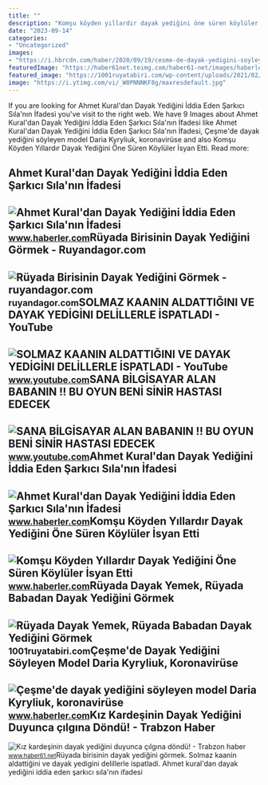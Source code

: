 ```yaml
---
title: ""
description: "Komşu köyden yıllardır dayak yediğini öne süren köylüler i̇syan etti"
date: "2023-09-14"
categories:
- "Uncategorized"
images:
- "https://i.hbrcdn.com/haber/2020/09/19/cesme-de-dayak-yedigini-soyleyen-model-daria-13612648_5276_m.jpg"
featuredImage: "https://haber61net.teimg.com/haber61-net/images/haberler/2019/08/28/kiz_kardesinin_dayak_yedigini_duyunca_cilgina_dondu_h366116_3e868.jpg"
featured_image: "https://1001ruyatabiri.com/wp-content/uploads/2021/02/Ruyada-Dayak-Yemek-Ruyada-Babadan-Dayak-Yedigini-Gormek-ne-demek-diyanet-dovmek.jpg"
image: "https://i.ytimg.com/vi/_W0PNNNKF8g/maxresdefault.jpg"
---
```


If you are looking for Ahmet Kural'dan Dayak Yediğini İddia Eden Şarkıcı Sıla'nın İfadesi you've visit to the right web. We have 9 Images about Ahmet Kural'dan Dayak Yediğini İddia Eden Şarkıcı Sıla'nın İfadesi like Ahmet Kural'dan Dayak Yediğini İddia Eden Şarkıcı Sıla'nın İfadesi, Çeşme'de dayak yediğini söyleyen model Daria Kyryliuk, koronavirüse and also Komşu Köyden Yıllardır Dayak Yediğini Öne Süren Köylüler İsyan Etti. Read more:

Ahmet Kural'dan Dayak Yediğini İddia Eden Şarkıcı Sıla'nın İfadesi
------------------------------------------------------------------

 ![Ahmet Kural'dan Dayak Yediğini İddia Eden Şarkıcı Sıla'nın İfadesi](https://i.hbrcdn.com/haber/2018/11/03/ahmet-kural-dan-dayak-yedigini-iddia-eden-sarkici-11400861_4460_m.jpg) <small>www.haberler.com</small>Rüyada Birisinin Dayak Yediğini Görmek - Ruyandagor.com
-------------------------------------------------------

 ![Rüyada Birisinin Dayak Yediğini Görmek - ruyandagor.com](https://images.ruyandagor.com/2017/04/birisinin-dayak-yedigini-gormek-1537.jpg) <small>ruyandagor.com</small>SOLMAZ KAANIN ALDATTIĞINI VE DAYAK YEDİGİNI DELİLLERLE İSPATLADI - YouTube
--------------------------------------------------------------------------

 ![SOLMAZ KAANIN ALDATTIĞINI VE DAYAK YEDİGİNI DELİLLERLE İSPATLADI - YouTube](https://i.ytimg.com/vi/s0EIHxa8E8s/maxresdefault.jpg?sqp=-oaymwEmCIAKENAF8quKqQMa8AEB-AHIAYAC6AKKAgwIABABGGUgXShUMA8=&rs=AOn4CLDqOYf3BXBAVkbUF-BGBtCzPkr6-Q) <small>www.youtube.com</small>SANA BİLGİSAYAR ALAN BABANIN !! BU OYUN BENİ SİNİR HASTASI EDECEK
-----------------------------------------------------------------

 ![SANA BİLGİSAYAR ALAN BABANIN !! BU OYUN BENİ SİNİR HASTASI EDECEK](https://i.ytimg.com/vi/_W0PNNNKF8g/maxresdefault.jpg) <small>www.youtube.com</small>Ahmet Kural'dan Dayak Yediğini İddia Eden Şarkıcı Sıla'nın İfadesi
------------------------------------------------------------------

 ![Ahmet Kural'dan Dayak Yediğini İddia Eden Şarkıcı Sıla'nın İfadesi](https://i.hbrcdn.com/haber/2018/11/03/ahmet-kural-dan-dayak-yedigini-iddia-eden-sarkici-11400861_8725_amp.jpg) <small>www.haberler.com</small>Komşu Köyden Yıllardır Dayak Yediğini Öne Süren Köylüler İsyan Etti
-------------------------------------------------------------------

 ![Komşu Köyden Yıllardır Dayak Yediğini Öne Süren Köylüler İsyan Etti](https://i.hbrcdn.com/haber/2018/10/08/komsu-koyden-yillardir-dayak-yedigini-one-sur-11310060_amp.jpg) <small>www.haberler.com</small>Rüyada Dayak Yemek, Rüyada Babadan Dayak Yediğini Görmek
--------------------------------------------------------

 ![Rüyada Dayak Yemek, Rüyada Babadan Dayak Yediğini Görmek](https://1001ruyatabiri.com/wp-content/uploads/2021/02/Ruyada-Dayak-Yemek-Ruyada-Babadan-Dayak-Yedigini-Gormek-ne-demek-diyanet-dovmek.jpg) <small>1001ruyatabiri.com</small>Çeşme'de Dayak Yediğini Söyleyen Model Daria Kyryliuk, Koronavirüse
-------------------------------------------------------------------

 ![Çeşme'de dayak yediğini söyleyen model Daria Kyryliuk, koronavirüse](https://i.hbrcdn.com/haber/2020/09/19/cesme-de-dayak-yedigini-soyleyen-model-daria-13612648_5276_m.jpg) <small>www.haberler.com</small>Kız Kardeşinin Dayak Yediğini Duyunca çılgına Döndü! - Trabzon Haber
--------------------------------------------------------------------

 ![Kız kardeşinin dayak yediğini duyunca çılgına döndü! - Trabzon haber](https://haber61net.teimg.com/haber61-net/images/haberler/2019/08/28/kiz_kardesinin_dayak_yedigini_duyunca_cilgina_dondu_h366116_3e868.jpg) <small>www.haber61.net</small>Rüyada birisinin dayak yediğini görmek. Solmaz kaanin aldattiğini ve dayak yedi̇gi̇ni deli̇llerle i̇spatladi. Ahmet kural'dan dayak yediğini i̇ddia eden şarkıcı sıla'nın i̇fadesi
